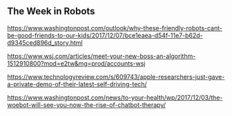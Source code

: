 ## The Week in Robots

https://www.washingtonpost.com/outlook/why-these-friendly-robots-cant-be-good-friends-to-our-kids/2017/12/07/bce1eaea-d54f-11e7-b62d-d9345ced896d_story.html

https://www.wsj.com/articles/meet-your-new-boss-an-algorithm-1512910800?mod=e2tw&mg=prod/accounts-wsj

https://www.technologyreview.com/s/609743/apple-researchers-just-gave-a-private-demo-of-their-latest-self-driving-tech/

https://www.washingtonpost.com/news/to-your-health/wp/2017/12/03/the-woebot-will-see-you-now-the-rise-of-chatbot-therapy/
